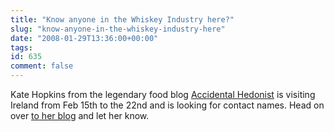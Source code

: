 ```yaml
---
title: "Know anyone in the Whiskey Industry here?"
slug: "know-anyone-in-the-whiskey-industry-here"
date: "2008-01-29T13:36:00+00:00"
tags:
id: 635
comment: false
---
```


Kate Hopkins from the legendary food blog [Accidental Hedonist](http://www.accidentalhedonist.com/) is visiting Ireland from Feb 15th to the 22nd and is looking for contact names. Head on over [to her blog](http://www.accidentalhedonist.com/index.php?title=a_call_to_all_whisk_e_y_professionals_in&more=1&c=1&tb=1&pb=1 "a_call_to_all_whisk_e_y_professionals_in&more=1&c=1&tb=1&pb=1") and let her know.
